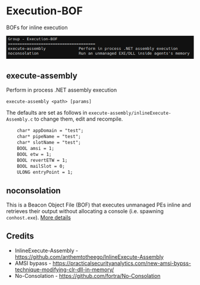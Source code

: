 # Execution-BOF

BOFs for inline execution

![](./_img/01.png)

## execute-assembly

Perform in process .NET assembly execution

```
execute-assembly <path> [params]
```
 
The defaults are set as follows in `execute-assembly/inlineExecute-Assembly.c` to change them, edit and recompile.

```
	char* appDomain = "test";
	char* pipeName = "test";
	char* slotName = "test";
	BOOL amsi = 1;
	BOOL etw = 1;
	BOOL revertETW = 1;
	BOOL mailSlot = 0;
	ULONG entryPoint = 1;
```



## noconsolation

This is a Beacon Object File (BOF) that executes unmanaged PEs inline and retrieves their output without allocating a console (i.e. spawning `conhost.exe`). [More details](https://github.com/Adaptix-Framework/Extension-Kit/blob/main/Execution-BOF/No-Consolation/README.md)


## Credits

* InlineExecute-Assembly - https://github.com/anthemtotheego/InlineExecute-Assembly
* AMSI bypass - https://practicalsecurityanalytics.com/new-amsi-bypss-technique-modifying-clr-dll-in-memory/
* No-Consolation - https://github.com/fortra/No-Consolation